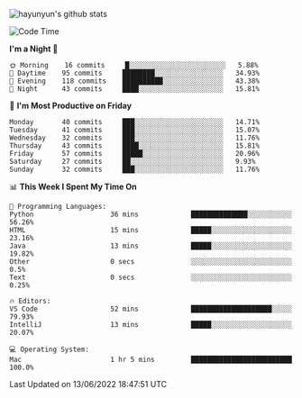 
![hayunyun's github stats](https://github-readme-stats.vercel.app/api?username=hayunyun&show_icons=true)


<!--START_SECTION:waka-->
![Code Time](http://img.shields.io/badge/Code%20Time-0%20secs-blue)

**I'm a Night 🦉** 

```text
🌞 Morning    16 commits     █░░░░░░░░░░░░░░░░░░░░░░░░   5.88% 
🌆 Daytime    95 commits     ████████░░░░░░░░░░░░░░░░░   34.93% 
🌃 Evening    118 commits    ██████████░░░░░░░░░░░░░░░   43.38% 
🌙 Night      43 commits     ████░░░░░░░░░░░░░░░░░░░░░   15.81%

```
📅 **I'm Most Productive on Friday** 

```text
Monday       40 commits     ███░░░░░░░░░░░░░░░░░░░░░░   14.71% 
Tuesday      41 commits     ███░░░░░░░░░░░░░░░░░░░░░░   15.07% 
Wednesday    32 commits     ███░░░░░░░░░░░░░░░░░░░░░░   11.76% 
Thursday     43 commits     ████░░░░░░░░░░░░░░░░░░░░░   15.81% 
Friday       57 commits     █████░░░░░░░░░░░░░░░░░░░░   20.96% 
Saturday     27 commits     ██░░░░░░░░░░░░░░░░░░░░░░░   9.93% 
Sunday       32 commits     ███░░░░░░░░░░░░░░░░░░░░░░   11.76%

```


📊 **This Week I Spent My Time On** 

```text
💬 Programming Languages: 
Python                   36 mins             ██████████████░░░░░░░░░░░   56.26% 
HTML                     15 mins             █████░░░░░░░░░░░░░░░░░░░░   23.16% 
Java                     13 mins             █████░░░░░░░░░░░░░░░░░░░░   19.82% 
Other                    0 secs              ░░░░░░░░░░░░░░░░░░░░░░░░░   0.5% 
Text                     0 secs              ░░░░░░░░░░░░░░░░░░░░░░░░░   0.25%

🔥 Editors: 
VS Code                  52 mins             ████████████████████░░░░░   79.93% 
IntelliJ                 13 mins             █████░░░░░░░░░░░░░░░░░░░░   20.07%

💻 Operating System: 
Mac                      1 hr 5 mins         █████████████████████████   100.0%

```


 Last Updated on 13/06/2022 18:47:51 UTC
<!--END_SECTION:waka-->

<!--
**hayunyun/hayunyun** is a ✨ _special_ ✨ repository because its `README.md` (this file) appears on your GitHub profile.

Here are some ideas to get you started:

- 🔭 I’m currently working on ...
- 🌱 I’m currently learning ...
- 👯 I’m looking to collaborate on ...
- 🤔 I’m looking for help with ...
- 💬 Ask me about ...
- 📫 How to reach me: ...
- 😄 Pronouns: ...
- ⚡ Fun fact: ...
-->
